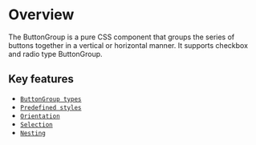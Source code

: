 # Overview

The ButtonGroup is a pure CSS component that groups the series of buttons together in a vertical or horizontal manner.
It supports checkbox and radio type ButtonGroup.

## Key features

* [`ButtonGroup types`](types-and-styles#buttongroup-types)
* [`Predefined styles`](types-and-styles#buttongroup-styles)
* [`Orientation`](getting-started#orientation)
* [`Selection`](selection-and-nesting#selection)
* [`Nesting`](selection-and-nesting#nesting)
